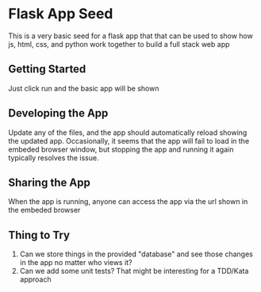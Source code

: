 # Flask App Seed
This is a very basic seed for a flask app that that can be used to show how js, html, css, and python work together to build a full stack web app

## Getting Started
Just click run and the basic app will be shown

## Developing the App
Update any of the files, and the app should automatically reload showing the updated app. Occasionally, it seems that the app will fail to load in the embeded browser window, but stopping the app and running it again typically resolves the issue. 

## Sharing the App
When the app is running, anyone can access the app via the url shown in the embeded browser

## Thing to Try
1) Can we store things in the provided "database" and see those changes in the app no matter who views it?
2) Can we add some unit tests? That might be interesting for a TDD/Kata approach